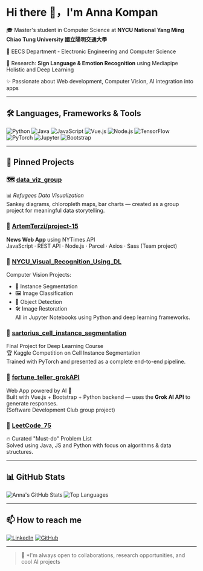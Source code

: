 # Hi there 👋，I'm Anna Kompan

🎓 Master's student in Computer Science at **NYCU National Yang Ming Chiao Tung University 國立陽明交通大學**

📍 EECS Department - Electronic Engineering and Computer Science

🔭 Research: **Sign Language & Emotion Recognition** using Mediapipe Holistic and Deep Learning

✨ Passionate about Web development, Computer Vision, AI integration into apps

---
## 🛠 Languages, Frameworks & Tools

![Python](https://img.shields.io/badge/Python-3776AB?style=flat&logo=python&logoColor=white)
![Java](https://img.shields.io/badge/Java-ED8B00?style=flat&logo=java&logoColor=white)
![JavaScript](https://img.shields.io/badge/JavaScript-F7DF1E?style=flat&logo=javascript&logoColor=black)
![Vue.js](https://img.shields.io/badge/Vue.js-42b883?style=flat&logo=vue.js&logoColor=white)
![Node.js](https://img.shields.io/badge/Node.js-339933?style=flat&logo=node.js&logoColor=white)
![TensorFlow](https://img.shields.io/badge/TensorFlow-FF6F00?style=flat&logo=tensorflow&logoColor=white)
![PyTorch](https://img.shields.io/badge/PyTorch-EE4C2C?style=flat&logo=pytorch&logoColor=white)
![Jupyter](https://img.shields.io/badge/Jupyter-F37626?style=flat&logo=jupyter&logoColor=white)
![Bootstrap](https://img.shields.io/badge/Bootstrap-563d7c?style=flat&logo=bootstrap&logoColor=white)

---

## 💼 Pinned Projects

### 🗺️ [data_viz_group](https://github.com/AnnaKompan/data_viz_group)
📊 *Refugees Data Visualization*  
Sankey diagrams, chloropleth maps, bar charts — created as a group project for meaningful data storytelling.

### 📰 [ArtemTerzi/project-15](https://github.com/ArtemTerzi/project-15)
**News Web App** using NYTimes API  
JavaScript · REST API · Node.js · Parcel · Axios · Sass (Team project)

### 🧠 [NYCU_Visual_Recognition_Using_DL](https://github.com/AnnaKompan/NYCU_Visual_Recognition_Using_DL)
Computer Vision Projects:
- 🧩 Instance Segmentation
- 🖼️ Image Classification
- 🎯 Object Detection
- 🛠️ Image Restoration  
All in Jupyter Notebooks using Python and deep learning frameworks.

### 🧬 [sartorius_cell_instance_segmentation](https://github.com/AnnaKompan/sartorius_cell_instance_segmentation)
Final Project for Deep Learning Course  
🏆 Kaggle Competition on Cell Instance Segmentation  
Trained with PyTorch and presented as a complete end-to-end pipeline.

### 🔮 [fortune_teller_grokAPI](https://github.com/AnnaKompan/fortune_teller_grokAPI)
Web App powered by AI 🔮  
Built with Vue.js + Bootstrap + Python backend — uses the **Grok AI API** to generate responses.  
(Software Development Club group project)

### 📘 [LeetCode_75](https://github.com/AnnaKompan/LeetCode_75)
🔥 Curated "Must-do" Problem List  
Solved using Java, JS and Python with focus on algorithms & data structures.

---
## 📊 GitHub Stats

![Anna's GitHub Stats](https://github-readme-stats.vercel.app/api?username=AnnaKompan&show_icons=true&theme=gruvbox&hide_rank=false)
![Top Languages](https://github-readme-stats.vercel.app/api/top-langs/?username=AnnaKompan&layout=compact&theme=gruvbox)

---

## 📫 How to reach me

[![LinkedIn](https://img.shields.io/badge/-LinkedIn-blue?style=flat&logo=linkedin&logoColor=white)](https://www.linkedin.com/in/anna-kompan/)
[![GitHub](https://img.shields.io/badge/-GitHub-181717?style=flat&logo=github&logoColor=white)](https://github.com/AnnaKompan)

---

> 💬 *I'm always open to collaborations, research opportunities, and cool AI projects
